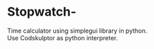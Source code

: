 # Stopwatch-
Time calculator using simplegui library in python. <br>
Use Codskulptor as python interpreter.

